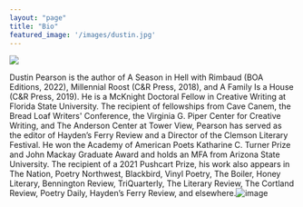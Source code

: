 ```yaml
---
layout: "page"
title: "Bio"
featured_image: '/images/dustin.jpg'
---
```


![]({{site.baseurl}}/images/dustin.jpg)

Dustin Pearson is the author of A Season in Hell with Rimbaud (BOA Editions, 2022), Millennial Roost (C&R Press, 2018), and A Family Is a House (C&R Press, 2019). He is a McKnight Doctoral Fellow in Creative Writing at Florida State University. The recipient of fellowships from Cave Canem, the Bread Loaf Writers' Conference, the Virginia G. Piper Center for Creative Writing, and The Anderson Center at Tower View, Pearson has served as the editor of Hayden’s Ferry Review and a Director of the Clemson Literary Festival. He won the Academy of American Poets Katharine C. Turner Prize and John Mackay Graduate Award and holds an MFA from Arizona State University. The recipient of a 2021 Pushcart Prize, his work also appears in The Nation, Poetry Northwest, Blackbird, Vinyl Poetry, The Boiler, Honey Literary, Bennington Review, TriQuarterly, The Literary Review, The Cortland Review, Poetry Daily, Hayden’s Ferry Review, and elsewhere.![image](https://user-images.githubusercontent.com/57970066/116007980-6757d980-a5e0-11eb-982f-ac5284953142.png)

